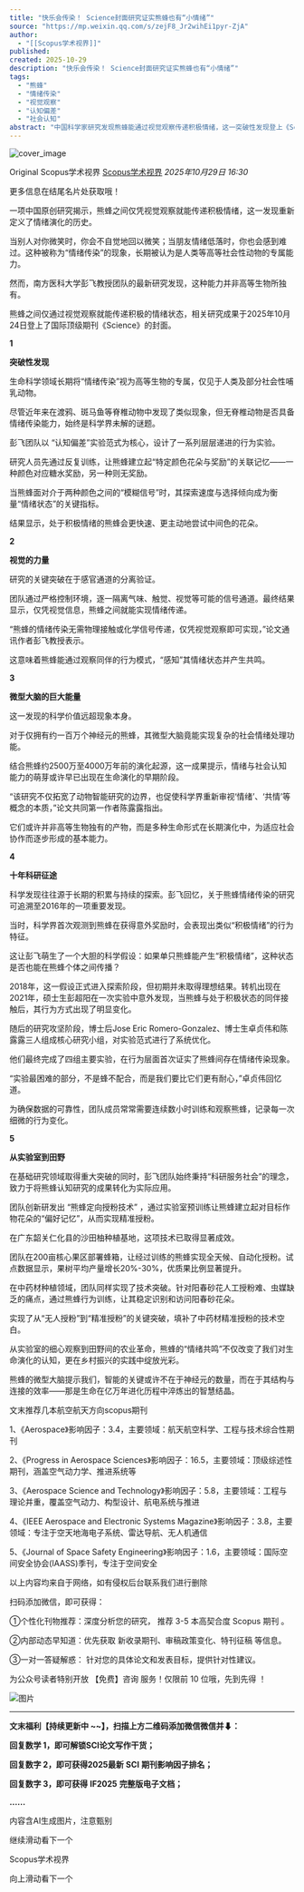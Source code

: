 ```yaml
---
title: "快乐会传染！ Science封面研究证实熊蜂也有“小情绪”"
source: "https://mp.weixin.qq.com/s/zejF8_Jr2wihEi1pyr-ZjA"
author:
  - "[[Scopus学术视界]]"
published:
created: 2025-10-29
description: "快乐会传染！ Science封面研究证实熊蜂也有“小情绪”"
tags:
  - "熊蜂"
  - "情绪传染"
  - "视觉观察"
  - "认知偏差"
  - "社会认知"
abstract: "中国科学家研究发现熊蜂能通过视觉观察传递积极情绪，这一突破性发现登上《Science》封面，重新定义了情绪演化的历史。"
---
```

![cover_image](https://mmbiz.qpic.cn/mmbiz_jpg/4AnLvlX0GLSibOq1gDtsYWXlW6p09VvqqicgNibAKwEo8OJp26SOHEJTzYQV3fKiaDiaia1Ylgp8eo6ZfIFazTJx646Q/0?wx_fmt=jpeg)

Original Scopus学术视界 [Scopus学术视界](https://mp.weixin.qq.com/s/) *2025年10月29日 16:30*

更多信息在结尾名片处获取哦！

一项中国原创研究揭示，熊蜂之间仅凭视觉观察就能传递积极情绪，这一发现重新定义了情绪演化的历史。

  

当别人对你微笑时，你会不自觉地回以微笑；当朋友情绪低落时，你也会感到难过。这种被称为“情绪传染”的现象，长期被认为是人类等高等社会性动物的专属能力。

  

然而，南方医科大学彭飞教授团队的最新研究发现，这种能力并非高等生物所独有。

  

熊蜂之间仅通过视觉观察就能传递积极的情绪状态，相关研究成果于2025年10月24日登上了国际顶级期刊《Science》的封面。

  

**1**

**突破性发现**

  

生命科学领域长期将“情绪传染”视为高等生物的专属，仅见于人类及部分社会性哺乳动物。

  

尽管近年来在渡鸦、斑马鱼等脊椎动物中发现了类似现象，但无脊椎动物是否具备情绪传染能力，始终是科学界未解的谜题。

  

彭飞团队以 “认知偏差”实验范式为核心，设计了一系列层层递进的行为实验。

  

研究人员先通过反复训练，让熊蜂建立起“特定颜色花朵与奖励”的关联记忆——一种颜色对应糖水奖励，另一种则无奖励。

  

当熊蜂面对介于两种颜色之间的“模糊信号”时，其探索速度与选择倾向成为衡量“情绪状态”的关键指标。

  

结果显示，处于积极情绪的熊蜂会更快速、更主动地尝试中间色的花朵。

  

**2**

**视觉的力量**

  

研究的关键突破在于感官通道的分离验证。

  

团队通过严格控制环境，逐一隔离气味、触觉、视觉等可能的信号通道。最终结果显示，仅凭视觉信息，熊蜂之间就能实现情绪传递。

  

“熊蜂的情绪传染无需物理接触或化学信号传递，仅凭视觉观察即可实现，”论文通讯作者彭飞教授表示。

  

这意味着熊蜂能通过观察同伴的行为模式，“感知”其情绪状态并产生共鸣。

  

**3**

**微型大脑的巨大能量**

  

这一发现的科学价值远超现象本身。

  

对于仅拥有约一百万个神经元的熊蜂，其微型大脑竟能实现复杂的社会情绪处理功能。

  

结合熊蜂约2500万至4000万年前的演化起源，这一成果提示，情绪与社会认知能力的萌芽或许早已出现在生命演化的早期阶段。

  

“该研究不仅拓宽了动物智能研究的边界，也促使科学界重新审视‘情绪’、‘共情’等概念的本质，”论文共同第一作者陈露露指出。

  

它们或许并非高等生物独有的产物，而是多种生命形式在长期演化中，为适应社会协作而逐步形成的基本能力。

  

**4**

**十年科研征途**

  

科学发现往往源于长期的积累与持续的探索。彭飞回忆，关于熊蜂情绪传染的研究可追溯至2016年的一项重要发现。

  

当时，科学界首次观测到熊蜂在获得意外奖励时，会表现出类似“积极情绪”的行为特征。

  

这让彭飞萌生了一个大胆的科学假设：如果单只熊蜂能产生“积极情绪”，这种状态是否也能在熊蜂个体之间传播？

  

2018年，这一假设正式进入探索阶段，但初期并未取得理想结果。转机出现在2021年，硕士生彭超阳在一次实验中意外发现，当熊蜂与处于积极状态的同伴接触后，其行为方式出现了明显变化。

  

随后的研究攻坚阶段，博士后Jose Eric Romero-Gonzalez、博士生卓贞伟和陈露露三人组成核心研究小组，对实验范式进行了系统优化。

  

他们最终完成了四组主要实验，在行为层面首次证实了熊蜂间存在情绪传染现象。

  

“实验最困难的部分，不是蜂不配合，而是我们要比它们更有耐心，”卓贞伟回忆道。

  

为确保数据的可靠性，团队成员常常需要连续数小时训练和观察熊蜂，记录每一次细微的行为变化。

  

**5**

**从实验室到田野**

  

在基础研究领域取得重大突破的同时，彭飞团队始终秉持“科研服务社会”的理念，致力于将熊蜂认知研究的成果转化为实际应用。

  

团队创新研发出 “熊蜂定向授粉技术” ，通过实验室预训练让熊蜂建立起对目标作物花朵的“偏好记忆”，从而实现精准授粉。

  

在广东韶关仁化县的沙田柚种植基地，这项技术已取得显著成效。

  

团队在200亩核心果区部署蜂箱，让经过训练的熊蜂实现全天候、自动化授粉。试点数据显示，果树平均产量增长20%-30%，优质果比例显著提升。

  

在中药材种植领域，团队同样实现了技术突破。针对阳春砂花人工授粉难、虫媒缺乏的痛点，通过熊蜂行为训练，让其稳定识别和访问阳春砂花朵。

  

实现了从“无人授粉”到“精准授粉”的关键突破，填补了中药材精准授粉的技术空白。

  

从实验室的细心观察到田野间的农业革命，熊蜂的“情绪共鸣”不仅改变了我们对生命演化的认知，更在乡村振兴的实践中绽放光彩。

  

熊蜂的微型大脑提示我们，智能的关键或许不在于神经元的数量，而在于其结构与连接的效率——那是生命在亿万年进化历程中淬炼出的智慧结晶。

  

文末推荐几本航空航天方向scopus期刊

1、《Aerospace》影响因子：3.4，主要领域：航天航空科学、工程与技术综合性期刊

2、《Progress in Aerospace Sciences》影响因子：16.5，主要领域：顶级综述性期刊，涵盖空气动力学、推进系统等

3、《Aerospace Science and Technology》影响因子：5.8，主要领域：工程与理论并重，覆盖空气动力、构型设计、航电系统与推进

4、《IEEE Aerospace and Electronic Systems Magazine》影响因子：3.8，主要领域：专注于空天地海电子系统、雷达导航、无人机通信

5、《Journal of Space Safety Engineering》影响因子：1.6，主要领域：国际空间安全协会(IAASS)季刊，专注于空间安全

以上内容均来自于网络，如有侵权后台联系我们进行删除

  

  

扫码添加微信，即可获得：

①个性化刊物推荐：深度分析您的研究， 推荐 3-5 本高契合度 Scopus 期刊 。

②内部动态早知道：优先获取 新收录期刊、审稿政策变化、特刊征稿 等信息。

③一对一答疑解惑： 针对您的具体论文和发表目标，提供针对性建议。

为公众号读者特别开放 【免费】咨询 服务！仅限前 10 位哦，先到先得 ！

![图片](https://mp.weixin.qq.com/s/www.w3.org/2000/svg'%20xmlns:xlink='http://www.w3.org/1999/xlink'%3E%3Ctitle%3E%3C/title%3E%3Cg%20stroke='none'%20stroke-width='1'%20fill='none'%20fill-rule='evenodd'%20fill-opacity='0'%3E%3Cg%20transform='translate(-249.000000,%20-126.000000)'%20fill='%23FFFFFF'%3E%3Crect%20x='249'%20y='126'%20width='1'%20height='1'%3E%3C/rect%3E%3C/g%3E%3C/g%3E%3C/svg%3E)

  

---

**文末福利【持续更新中 ~~】，扫描上方二维码添加微信微信并⬇：**

**回复数学 1，即可解锁SCI论文写作干货；**

**回复数字 2，即可获得2025最新** **SCI** **期刊影响因子排名；**

**回复数字 3，即可获得** **IF2025** **完整版电子文档；**

**……**

内容含AI生成图片，注意甄别

继续滑动看下一个

Scopus学术视界

向上滑动看下一个